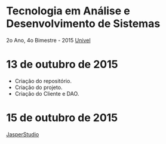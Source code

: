 # Tecnologia em Análise e Desenvolvimento de Sistemas

2o Ano, 4o Bimestre - 2015
[Univel](http://www.univel.br)

# 13 de outubro de 2015

* Criação do repositório.
* Criação do projeto.
* Criação do Cliente e DAO.

# 15 de outubro de 2015

[JasperStudio](http://sourceforge.net/projects/jasperstudio/files/JaspersoftStudio-6.1.1/)
